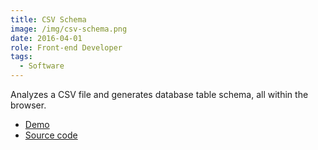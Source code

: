 ```yaml
---
title: CSV Schema
image: /img/csv-schema.png
date: 2016-04-01
role: Front-end Developer
tags:
  - Software
---
```

Analyzes a CSV file and generates database table schema, all within the browser.

- [Demo](https://csv-schema.surge.sh)
- [Source code](https://github.com/timwis/csv-schema)
